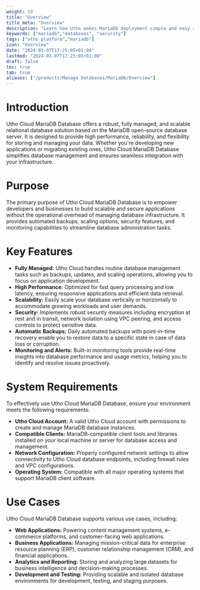 ```yaml
---
weight: 10
title: "Overview"
title_meta: "Overview"
description: "Learn how Utho makes MariaDb deployment simple and easy so you easily anticipate your cloud infrastructure costs"
keywords: ["mariadb","databases", "security"]
tags: ["utho platform","mariadb"]
icon: "Overview"
date: "2024-03-07T17:25:05+01:00"
lastmod: "2024-03-07T17:25:05+01:00"
draft: false
toc: true
tab: true
aliases: ["/products/Manage Databases/MariaDb/Overview"]
---
```


<!-- # Overview -->

# Introduction
Utho Cloud MariaDB Database offers a robust, fully managed, and scalable relational database solution based on the MariaDB open-source database server. It is designed to provide high performance, reliability, and flexibility for storing and managing your data. Whether you're developing new applications or migrating existing ones, Utho Cloud MariaDB Database simplifies database management and ensures seamless integration with your infrastructure.

# Purpose
The primary purpose of Utho Cloud MariaDB Database is to empower developers and businesses to build scalable and secure applications without the operational overhead of managing database infrastructure. It provides automated backups, scaling options, security features, and monitoring capabilities to streamline database administration tasks.

# Key Features
- **Fully Managed:** Utho Cloud handles routine database management tasks such as backups, updates, and scaling operations, allowing you to focus on application development.
- **High Performance:** Optimized for fast query processing and low latency, ensuring responsive applications and efficient data retrieval.
- **Scalability:** Easily scale your database vertically or horizontally to accommodate growing workloads and user demands.
- **Security:** Implements robust security measures including encryption at rest and in transit, network isolation using VPC peering, and access controls to protect sensitive data.
- **Automatic Backups:** Daily automated backups with point-in-time recovery enable you to restore data to a specific state in case of data loss or corruption.
- **Monitoring and Alerts:** Built-in monitoring tools provide real-time insights into database performance and usage metrics, helping you to identify and resolve issues proactively.

# System Requirements
To effectively use Utho Cloud MariaDB Database, ensure your environment meets the following requirements:
- **Utho Cloud Account:** A valid Utho Cloud account with permissions to create and manage MariaDB database instances.
- **Compatible Clients:** MariaDB-compatible client tools and libraries installed on your local machine or server for database access and management.
- **Network Configuration:** Properly configured network settings to allow connectivity to Utho Cloud database endpoints, including firewall rules and VPC configurations.
- **Operating System:** Compatible with all major operating systems that support MariaDB client software.

# Use Cases
Utho Cloud MariaDB Database supports various use cases, including:
- **Web Applications:** Powering content management systems, e-commerce platforms, and customer-facing web applications.
- **Business Applications:** Managing mission-critical data for enterprise resource planning (ERP), customer relationship management (CRM), and financial applications.
- **Analytics and Reporting:** Storing and analyzing large datasets for business intelligence and decision-making processes.
- **Development and Testing:** Providing scalable and isolated database environments for development, testing, and staging purposes.
